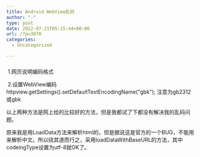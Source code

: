```yaml
---
title: Android WebView乱码
author: "-"
type: post
date: 2012-07-21T05:15:44+00:00
url: /?p=3870
categories:
  - Uncategorized

---
```

### 

<div id="article_content">
   1.网页说明编码格式 <meta http-equiv="Content-Type" content="text/html;charset=gb2312"> 
  
  <p dir="ltr">
     2.设置WebView编码
      httpview.getSettings().setDefaultTextEncodingName("gbk");
 注意为gb2312或gbk
  
  <p dir="ltr">
    以上两种方法是网上给的比较好的方法，但是我都试了下都没有解决我的乱码问题。
  
  <p dir="ltr">
    原来我是用LoadData方法来解析html的，但是据说这是官方的一个BUG，不能用来解析中文。所以绕其道而行之，采用loadDataWithBaseURL的方法，其中codeingType设置为utf-8就OK了。
  
